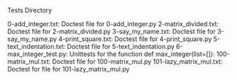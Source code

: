 Tests Directory

0-add_integer.txt: Doctest file for 0-add_integer.py
2-matrix_divided.txt: Doctest file for 2-matrix_divided.py
3-say_my_name.txt: Doctest file for 3-say_my_name.py
4-print_square.txt: Doctest file for 4-print_square.py
5-text_indentation.txt: Doctest file for 5-text_indentation.py
6-max_integer_test.py: Unittests for the function def max_integer(list=[]):
100-matrix_mul.txt: Doctest file for 100-matrix_mul.py
101-lazy_matrix_mul.txt: Doctest for file for 101-lazy_matrix_mul.py
